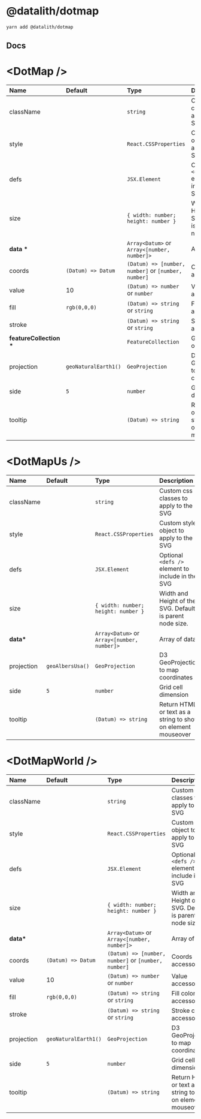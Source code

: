 # @datalith/dotmap

```sh
yarn add @datalith/dotmap
```

## Docs

# \<DotMap \/>

| Name                        | Default              | Type                                                | Description                                                  |
| :-------------------------- | :------------------- | :-------------------------------------------------- | :----------------------------------------------------------- |
| className                   |                      | `string`                                            | Custom css classes to apply to the SVG                       |
| style                       |                      | `React.CSSProperties`                               | Custom style object to apply to the SVG                      |
| defs                        |                      | `JSX.Element`                                       | Optional `<defs />` element to include in the SVG            |
| size                        |                      | `{ width: number; height: number }`                 | Width and Height of the SVG. Default is parent node size.    |
| <b>data \*</b>              |                      | `Array<Datum>` or `Array<[number, number]>`         | Array of data                                                |
| coords                      | `(Datum) => Datum`   | `(Datum) => [number, number]` or `[number, number]` | Coords accessor                                              |
| value                       | 10                   | `(Datum) => number` or `number`                     | Value accessor                                               |
| fill                        | `rgb(0,0,0)`         | `(Datum) => string` or `string`                     | Fill color accessor                                          |
| stroke                      |                      | `(Datum) => string` or `string`                     | Stroke color accessor                                        |
| <b>featureCollection \*</b> |                      | `FeatureCollection`                                 | GeoJson object                                               |
| projection                  | `geoNaturalEarth1()` | `GeoProjection`                                     | D3 GeoProjection to map coordinates                          |
| side                        | `5`                  | `number`                                            | Grid cell dimension                                          |
| tooltip                     |                      | `(Datum) => string`                                 | Return HTML or text as a string to show on element mouseover |

# \<DotMapUs \/>

| Name          | Default          | Type                                        | Description                                                  |
| :------------ | :--------------- | :------------------------------------------ | :----------------------------------------------------------- |
| className     |                  | `string`                                    | Custom css classes to apply to the SVG                       |
| style         |                  | `React.CSSProperties`                       | Custom style object to apply to the SVG                      |
| defs          |                  | `JSX.Element`                               | Optional `<defs />` element to include in the SVG            |
| size          |                  | `{ width: number; height: number }`         | Width and Height of the SVG. Default is parent node size.    |
| <b>data\*</b> |                  | `Array<Datum>` or `Array<[number, number]>` | Array of data                                                |
| projection    | `geoAlbersUsa()` | `GeoProjection`                             | D3 GeoProjection to map coordinates                          |
| side          | `5`              | `number`                                    | Grid cell dimension                                          |
| tooltip       |                  | `(Datum) => string`                         | Return HTML or text as a string to show on element mouseover |

# \<DotMapWorld \/>

| Name          | Default              | Type                                                | Description                                                  |
| :------------ | :------------------- | :-------------------------------------------------- | :----------------------------------------------------------- |
| className     |                      | `string`                                            | Custom css classes to apply to the SVG                       |
| style         |                      | `React.CSSProperties`                               | Custom style object to apply to the SVG                      |
| defs          |                      | `JSX.Element`                                       | Optional `<defs />` element to include in the SVG            |
| size          |                      | `{ width: number; height: number }`                 | Width and Height of the SVG. Default is parent node size.    |
| <b>data\*</b> |                      | `Array<Datum>` or `Array<[number, number]>`         | Array of data                                                |
| coords        | `(Datum) => Datum`   | `(Datum) => [number, number]` or `[number, number]` | Coords accessor                                              |
| value         | 10                   | `(Datum) => number` or `number`                     | Value accessor                                               |
| fill          | `rgb(0,0,0)`         | `(Datum) => string` or `string`                     | Fill color accessor                                          |
| stroke        |                      | `(Datum) => string` or `string`                     | Stroke color accessor                                        |
| projection    | `geoNaturalEarth1()` | `GeoProjection`                                     | D3 GeoProjection to map coordinates                          |
| side          | `5`                  | `number`                                            | Grid cell dimension                                          |
| tooltip       |                      | `(Datum) => string`                                 | Return HTML or text as a string to show on element mouseover |
